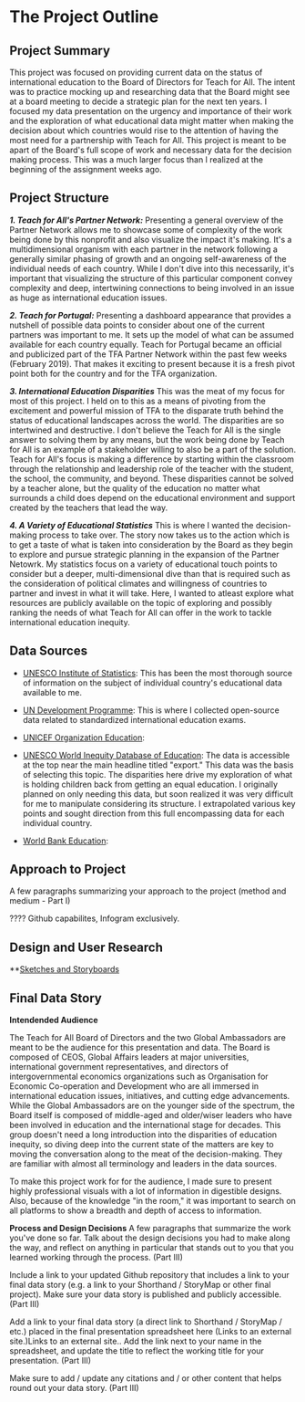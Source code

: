 # The Project Outline

## Project Summary
This project was focused on providing current data on the status of international education to the Board of Directors for Teach for All. The intent was to practice mocking up and researching data that the Board might see at a board meeting to decide a strategic plan for the next ten years. I focused my data presentation on the urgency and importance of their work and the exploration of what educational data might matter when making the decision about which countries would rise to the attention of having the most need for a partnership with Teach for All. This project is meant to be apart of the Board's full scope of work and necessary data for the decision making process. This was a much larger focus than I realized at the beginning of the assignment weeks ago. 

## Project Structure

**_1. Teach for All's Partner Network:_** Presenting a general overview of the Partner Network allows me to showcase some of complexity of the work being done by this nonprofit and also visualize the impact it's making. It's a multidimensional organism with each partner in the network following a generally similar phasing of growth and an ongoing self-awareness of the individual needs of each country. While I don't dive into this necessarily, it's important that visualizing the structure of this particular component convey complexity and deep, intertwining connections to being involved in an issue as huge as international education issues.

**_2. Teach for Portugal:_** Presenting a dashboard appearance that provides a nutshell of possible data points to consider about one of the current partners was important to me. It sets up the model of what can be assumed available for each country equally. Teach for Portugal became an official and publicized part of the TFA Partner Network within the past few weeks (February 2019). That makes it exciting to present because it is a fresh pivot point both for the country and for the TFA organization.

**_3. International Education Disparities_** This was the meat of my focus for most of this project. I held on to this as a means of pivoting from the excitement and powerful mission of TFA to the disparate truth behind the status of educational landscapes across the world. The disparities are so intertwined and destructive. I don't believe the Teach for All is the single answer to solving them by any means, but the work being done by Teach for All is an example of a stakeholder willing to also be a part of the solution. Teach for All's focus is making a difference by starting within the classroom through the relationship and leadership role of the teacher with the student, the school, the community, and beyond. These disparities cannot be solved by a teacher alone, but the quality of the education no matter what surrounds a child does depend on the educational environment and support created by the teachers that lead the way.

**_4. A Variety of Educational Statistics_** This is where I wanted the decision-making process to take over. The story now takes us to the action which is to get a taste of what is taken into consideration by the Board as they begin to explore and pursue strategic planning in the expansion of the Partner Netowrk. My statistics focus on a variety of educational touch points to consider but a deeper, multi-dimensional dive than that is required such as the consideration of political climates and willingness of countries to partner and invest in what it will take. Here, I wanted to atleast explore what resources are publicly available on the topic of exploring and possibly ranking the needs of what Teach for All can offer in the work to tackle international education inequity.

## Data Sources 

  * [UNESCO Institute of Statistics](): This has been the most thorough source of information on the subject of individual country's educational data available to me.
  
  * [UN Development Programme](): This is where I collected open-source data related to standardized international education exams. 
  
  * [UNICEF Organization Education](): 
  
  * [UNESCO World Inequity Database of Education](https://www.education-inequalities.org/indicators/edu4#?sort=mean&dimension=sex&group=all&age_group=edu4_2024&countries=all): The data is accessible at the top near the main headline titled "export." This data was the basis of selecting this topic. The disparities here drive my exploration of what is holding children back from getting an equal education. I originally planned on only needing this data, but soon realized it was very difficult for me to manipulate considering its structure. I extrapolated various key points and sought direction from this full encompassing data for each individual country. 
  
  * [World Bank Education](): 

## Approach to Project

A few paragraphs summarizing your approach to the project (method and medium - Part I)

???? Github capabilites, Infogram exclusively.

## Design and User Research

**[Sketches and Storyboards](final_project_part2_NinaChavez.md)

## Final Data Story

**Intendended Audience**

The Teach for All Board of Directors and the two Global Ambassadors are meant to be the audience for this presentation and data. The Board is composed of CEOS, Global Affairs leaders at major universities, international government representatives, and directors of intergovernmental economics organizations such as Organisation for Economic Co-operation and Development who are all immersed in international education issues, initiatives, and cutting edge advancements. While the Global Ambassadors are on the younger side of the spectrum, the Board itself is composed of middle-aged and older/wiser leaders who have been involved in education and the international stage for decades. This group doesn't need a long introduction into the disparities of education inequity, so diving deep into the current state of the matters are key to moving the conversation along to the meat of the decision-making. They are familiar with almost all terminology and leaders in the data sources.

To make this project work for for the audience, I made sure to present highly professional visuals with a lot of information in digestible designs. Also, because of the knowledge "in the room," it was important to search on all platforms to show a breadth and depth of access to information. 

**Process and Design Decisions**
A few paragraphs that summarize the work you've done so far.  Talk about the design decisions you had to make along the way, and reflect on anything in particular that stands out to you that you learned working through the process. (Part III)

Include a link to your updated Github repository that includes a link to your final data story (e.g. a link to your Shorthand / StoryMap or other final project).  Make sure your data story is published and publicly accessible. (Part III)

Add a link to your final data story (a direct link to Shorthand / StoryMap / etc.) placed in the final presentation spreadsheet here (Links to an external site.)Links to an external site..  Add the link next to your name in the spreadsheet, and update the title to reflect the working title for your presentation.  (Part III)

Make sure to add / update any citations and / or other content that helps round out your data story. (Part III)
